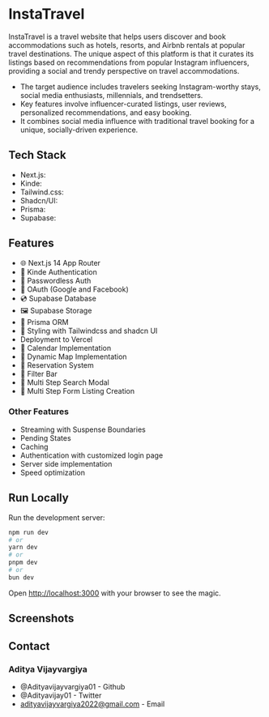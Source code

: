
# InstaTravel

InstaTravel is a travel website that helps users discover and book accommodations such as hotels, resorts, and Airbnb rentals at popular travel destinations. The unique aspect of this platform is that it curates its listings based on recommendations from popular Instagram influencers, providing a social and trendy perspective on travel accommodations.

- The target audience includes travelers seeking Instagram-worthy stays, social media enthusiasts, millennials, and trendsetters.
- Key features involve influencer-curated listings, user reviews, personalized recommendations, and easy booking.
- It combines social media influence with traditional travel booking for a unique, socially-driven experience.


## Tech Stack

- Next.js: 
- Kinde: 
- Tailwind.css:
- Shadcn/UI: 
- Prisma: 
- Supabase: 


## Features

- 🌐 Next.js 14 App Router
- 🔐 Kinde Authentication
- 📧 Passwordless Auth
- 🔑 OAuth (Google and Facebook)
- 💿 Supabase Database
- 🖼️ Supabase Storage
- 💨 Prisma ORM
- 🎨 Styling with Tailwindcss and shadcn UI
- Deployment to Vercel
- 📅 Calendar Implementation
- 📍 Dynamic Map Implementation
- 📒 Reservation System
- 🧠 Filter Bar
- 🔎 Multi Step Search Modal
- 📝 Multi Step Form Listing Creation

### Other Features
- Streaming with Suspense Boundaries
- Pending States
- Caching
- Authentication with customized login page
- Server side implementation
- Speed optimization
  

## Run Locally

Run the development server:

```bash
npm run dev
# or
yarn dev
# or
pnpm dev
# or
bun dev
```

Open [http://localhost:3000](http://localhost:3000) with your browser to see the magic.


## Screenshots 

## Contact

### Aditya Vijayvargiya
- @Adityavijayvargiya01 - Github 
- @Adityavijay01 - Twitter 
- adityavijayvargiya2022@gmail.com - Email 

